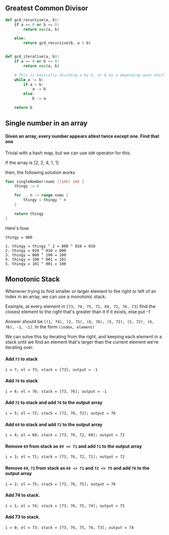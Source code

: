 ## Greatest Common Divisor

```py
def gcd_recursive(a, b):
    if a == 0 or b == 0:
        return max(a, b)

    else:
        return gcd_recursive(b, a % b)


def gcd_iterative(a, b):
    if a == 0 or b == 0:
        return max(a, b)

    # This is basically dividing a by b, or b by a depending upon which one's larger
    while a != b:
        if a > b:
            a -= b
        else:
            b -= a

    return b

```

## Single number in an array 

#### Given an array, every number appears atlest twice except one. Find that one

Trivial with a hash map, but we can use `XOR` operator for this.

If the array is [2, 2, 4, 1, 1]

then, the following solution works

```go
func singleNumber(nums []int) int {
    thingy := 0

    for _, n := range nums {
        thingy = thingy ^ n
    }

    return thingy
}
```

Here's how

```
thingy = 000

1. thingy = thingy ^ 2 = 000 ^ 010 = 010
2. thingy = 010 ^ 010 = 000
3. thingy = 000 ^ 100 = 100
4. thingy = 100 ^ 001 = 101
5. thingy = 101 ^ 001 = 100
```

## Monotonic Stack

Whenever trying to find smaller or larger element to the right or left of an index in an array, we can use a monotonic stack.

Example, at every element in `[73, 74, 75, 71, 69, 72, 76, 73]` find the closest element to the right that's greater than it if it exists, else put -1

Answer should be `[(1, 74), (2, 75), (6, 76), (5, 72), (5, 72), (6, 76), -1, -1]`. In the form `(index, element)`

We can solve this by iterating from the right, and keeping each element in a stack until we find an element that's larger than the current 
element we're iterating over.

#### Add `73` to stack

```i = 7; el = 73; stack = [73]; output = -1```

#### Add `76` to stack

```i = 6; el = 76; stack = [73, 76]; output = -1```

#### Add `72` to stack and add `76` to the output array

```i = 5; el = 72; stack = [73, 76, 72]; output = 76```

#### Add `69` to stack and add `72` to the output array

```i = 4; el = 69; stack = [73, 76, 72, 69]; output = 72```

#### Remove `69` from stack as `69 <= 71` and add `71` to the output array

```i = 3; el = 71; stack = [73, 76, 72, 71]; output = 72```

#### Remove `69`, `72` from stack as `69 <= 71` and `72 <= 75` and add `76` to the output array

```i = 2; el = 75; stack = [73, 76, 75]; output = 76```

#### Add 74 to stack.

```i = 1; el = 74; stack = [73, 76, 75, 74]; output = 75```

#### Add 73 to stack.

```i = 0; el = 73; stack = [73, 76, 75, 74, 73]; output = 74```
